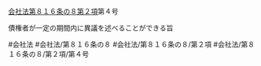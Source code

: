 [会社法第８１６条の８第２項](会社法＿＿＿＿第８１６条の８第２項)第４号

債権者が一定の期間内に異議を述べることができる旨


#会社法
#会社法/第８１６条の８
#会社法/第８１６条の８/第２項
#会社法/第８１６条の８/第２項/第４号
